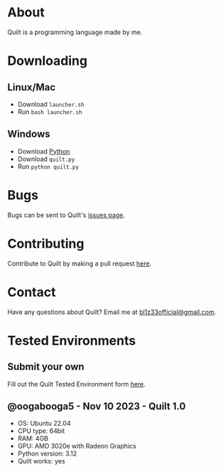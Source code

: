 # About
Quilt is a programming language made by me.

# Downloading
## Linux/Mac
- Download `launcher.sh`
- Run `bash launcher.sh`

## Windows
- Download [Python](https://python.org)
- Download `quilt.py`
- Run `python quilt.py`

# Bugs
Bugs can be sent to Quilt's [issues page](https://github.com/oogabooga5/quilt/issues).

# Contributing
Contribute to Quilt by making a pull request [here](https://github.com/oogabooga5/quilt/pulls).

# Contact
Have any questions about Quilt? Email me at [bl1z33official@gmail.com](mailto:bl1z33official@gmail.com).

# Tested Environments
## Submit your own
Fill out the Quilt Tested Environment form [here](https://docs.google.com/forms/d/e/1FAIpQLSdkIcZFvb9FVQH4ZaMwwSwjSFh5xciiG9P-jha24CtUxPiTaQ/viewform?usp=sf_link).
## @oogabooga5 - Nov 10 2023 - Quilt 1.0
- OS: Ubuntu 22.04
- CPU type: 64bit
- RAM: 4GB
- GPU: AMD 3020e with Radeon Graphics
- Python version: 3.12
- Quilt works: yes